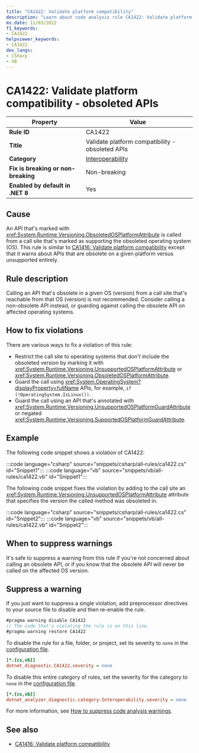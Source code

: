 ```yaml
---
title: "CA1422: Validate platform compatibility"
description: "Learn about code analysis rule CA1422: Validate platform compatibility for obsoleted APIs"
ms.date: 11/03/2022
f1_keywords:
- CA1422
helpviewer_keywords:
- CA1422
dev_langs:
- CSharp
- VB
---
```

# CA1422: Validate platform compatibility - obsoleted APIs

| Property                            | Value                                            |
|-------------------------------------|--------------------------------------------------|
| **Rule ID**                         | CA1422                                           |
| **Title**                           | Validate platform compatibility - obsoleted APIs |
| **Category**                        | [Interoperability](interoperability-warnings.md) |
| **Fix is breaking or non-breaking** | Non-breaking                                     |
| **Enabled by default in .NET 8**    | Yes                                              |

## Cause

An API that's marked with <xref:System.Runtime.Versioning.ObsoletedOSPlatformAttribute> is called from a call site that's marked as supporting the obsoleted operating system (OS). This rule is similar to [CA1416: Validate platform compatibility](ca1416.md) except that it warns about APIs that are obsolete on a given platform versus unsupported entirely.

## Rule description

Calling an API that's obsolete in a given OS (version) from a call site that's reachable from that OS (version) is not recommended. Consider calling a non-obsolete API instead, or guarding against calling the obsolete API on affected operating systems.

## How to fix violations

There are various ways to fix a violation of this rule:

- Restrict the call site to operating systems that don't include the obsoleted version by marking it with <xref:System.Runtime.Versioning.UnsupportedOSPlatformAttribute> or <xref:System.Runtime.Versioning.ObsoletedOSPlatformAttribute>.
- Guard the call using <xref:System.OperatingSystem?displayProperty=fullName> APIs, for example, `if (!OperatingSystem.IsLinux())`.
- Guard the call using an API that's annotated with <xref:System.Runtime.Versioning.UnsupportedOSPlatformGuardAttribute> or negated <xref:System.Runtime.Versioning.SupportedOSPlatformGuardAttribute>.

## Example

The following code snippet shows a violation of CA1422:

:::code language="csharp" source="snippets/csharp/all-rules/ca1422.cs" id="Snippet1":::
:::code language="vb" source="snippets/vb/all-rules/ca1422.vb" id="Snippet1":::

The following code snippet fixes the violation by adding to the call site an <xref:System.Runtime.Versioning.UnsupportedOSPlatformAttribute> attribute that specifies the version the called method was obsoleted in.

:::code language="csharp" source="snippets/csharp/all-rules/ca1422.cs" id="Snippet2":::
:::code language="vb" source="snippets/vb/all-rules/ca1422.vb" id="Snippet2":::

## When to suppress warnings

It's safe to suppress a warning from this rule if you're not concerned about calling an obsolete API, or if you know that the obsolete API will never be called on the affected OS version.

## Suppress a warning

If you just want to suppress a single violation, add preprocessor directives to your source file to disable and then re-enable the rule.

```csharp
#pragma warning disable CA1422
// The code that's violating the rule is on this line.
#pragma warning restore CA1422
```

To disable the rule for a file, folder, or project, set its severity to `none` in the [configuration file](../configuration-files.md).

```ini
[*.{cs,vb}]
dotnet_diagnostic.CA1422.severity = none
```

To disable this entire category of rules, set the severity for the category to `none` in the [configuration file](../configuration-files.md).

```ini
[*.{cs,vb}]
dotnet_analyzer_diagnostic.category-Interoperability.severity = none
```

For more information, see [How to suppress code analysis warnings](../suppress-warnings.md).

## See also

- [CA1416: Validate platform compatibility](ca1416.md)

